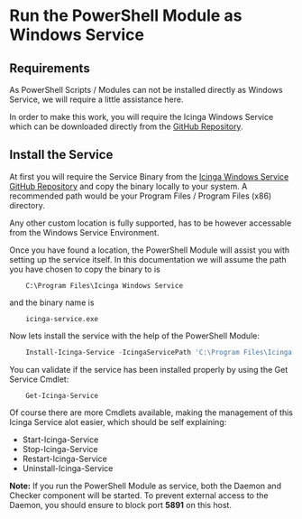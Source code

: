 Run the PowerShell Module as Windows Service
=====================================

Requirements
--------------

As PowerShell Scripts / Modules can not be installed directly as Windows Service, we will require a little assistance here.

In order to make this work, you will require the Icinga Windows Service which can be downloaded directly from the [GitHub Repository](https://github.com/LordHepipud/icinga-windows-service).

Install the Service
--------------

At first you will require the Service Binary from the [Icinga Windows Service GitHub Repository](https://github.com/LordHepipud/icinga-windows-service) and copy the binary locally to your system. A recommended path would be your Program Files / Program Files (x86) directory.

Any other custom location is fully supported, has to be however accessable from the Windows Service Environment.

Once you have found a location, the PowerShell Module will assist you with setting up the service itself. In this documentation we will assume the path you have chosen to copy the binary to is

```
    C:\Program Files\Icinga Windows Service
```

and the binary name is

```
    icinga-service.exe
```

Now lets install the service with the help of the PowerShell Module:

```powershell
    Install-Icinga-Service -IcingaServicePath 'C:\Program Files\Icinga Windows Service\icinga-service.exe'
```

You can validate if the service has been installed properly by using the Get Service Cmdlet:

```
    Get-Icinga-Service
```

Of course there are more Cmdlets available, making the management of this Icinga Service alot easier, which should be self explaining:

* Start-Icinga-Service
* Stop-Icinga-Service
* Restart-Icinga-Service
* Uninstall-Icinga-Service

**Note:** If you run the PowerShell Module as service, both the Daemon and Checker component will be started. To prevent external access to the Daemon, you should ensure to block port **5891** on this host.